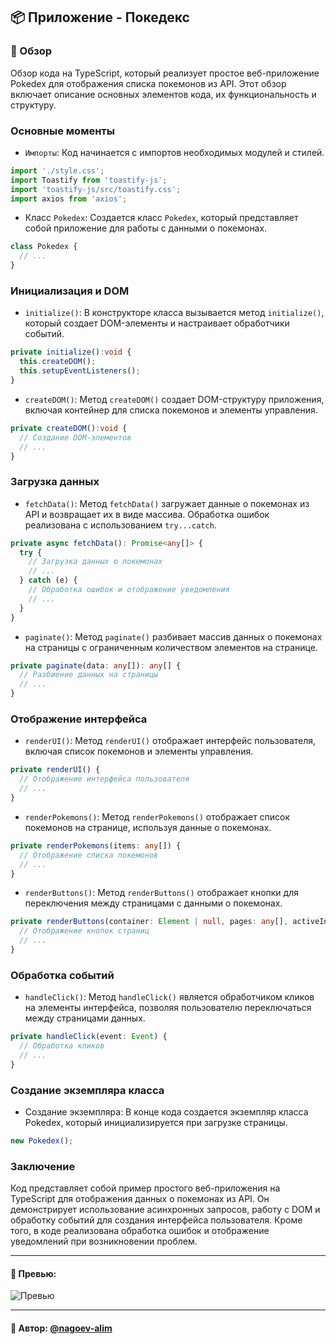 ## 📦 Приложение - Покедекс

### 🚀 Обзор
Обзор кода на TypeScript, который реализует простое веб-приложение Pokedex для отображения списка покемонов из API. Этот обзор включает описание основных элементов кода, их функциональность и структуру.

### **Основные моменты**
- `Импорты`: Код начинается с импортов необходимых модулей и стилей.
```typescript
import './style.css';
import Toastify from 'toastify-js';
import 'toastify-js/src/toastify.css';
import axios from 'axios';
```

- Класс `Pokedex`: Создается класс `Pokedex`, который представляет собой приложение для работы с данными о покемонах.

```typescript
class Pokedex {
  // ...
}
```

### **Инициализация и DOM**

- `initialize()`: В конструкторе класса вызывается метод `initialize()`, который создает DOM-элементы и настраивает обработчики событий.
```typescript
private initialize():void {
  this.createDOM();
  this.setupEventListeners();
}
```

- `createDOM()`: Метод `createDOM()` создает DOM-структуру приложения, включая контейнер для списка покемонов и элементы управления.
```typescript
private createDOM():void {
  // Создание DOM-элементов
  // ...
}
```

### **Загрузка данных**
- `fetchData()`: Метод `fetchData()` загружает данные о покемонах из API и возвращает их в виде массива. Обработка ошибок реализована с использованием `try...catch`. 
```typescript
private async fetchData(): Promise<any[]> {
  try {
    // Загрузка данных о покемонах
    // ...
  } catch (e) {
    // Обработка ошибок и отображение уведомления
    // ...
  }
}
```
- `paginate()`: Метод `paginate()` разбивает массив данных о покемонах на страницы с ограниченным количеством элементов на странице.
```typescript
private paginate(data: any[]): any[] {
  // Разбиение данных на страницы
  // ...
}
```
### Отображение интерфейса
- `renderUI()`: Метод `renderUI()` отображает интерфейс пользователя, включая список покемонов и элементы управления.
```typescript
private renderUI() {
  // Отображение интерфейса пользователя
  // ...
}
```
- `renderPokemons()`: Метод `renderPokemons()` отображает список покемонов на странице, используя данные о покемонах.
```typescript
private renderPokemons(items: any[]) {
  // Отображение списка покемонов
  // ...
}
```
- `renderButtons()`: Метод `renderButtons()` отображает кнопки для переключения между страницами с данными о покемонах.
```typescript
private renderButtons(container: Element | null, pages: any[], activeIndex: number) {
  // Отображение кнопок страниц
  // ...
}
```
### Обработка событий
- `handleClick()`: Метод `handleClick()` является обработчиком кликов на элементы интерфейса, позволяя пользователю переключаться между страницами данных.
```typescript
private handleClick(event: Event) {
  // Обработка кликов
  // ...
}
```
### Создание экземпляра класса
- Создание экземпляра: В конце кода создается экземпляр класса Pokedex, который инициализируется при загрузке страницы.
```typescript
new Pokedex();
```
### Заключение
Код представляет собой пример простого веб-приложения на TypeScript для отображения данных о покемонах из API. Он демонстрирует использование асинхронных запросов, работу с DOM и обработку событий для создания интерфейса пользователя. Кроме того, в коде реализована обработка ошибок и отображение уведомлений при возникновении проблем.















---

#### 🌄 Превью:

![Превью](https://lh3.googleusercontent.com/drive-viewer/AITFw-y42evBrfWx9OEDDc_4U7smOGEvrTkwH0KOZWHnYxZfuxGSZbbs2lNldbLIXJ7Y1F03Gt5Bzs16pj_5vgNQiMY2xjNAzw=s1600)


-----

#### 🙌 Автор: [@nagoev-alim](https://github.com/nagoev-alim)

